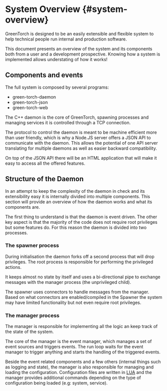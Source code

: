 System Overview {#system-overview}
===============
GreenTorch is designed to be an easily extensible and flexible system
to help technical people run internal and production software.

This document presents an overview of the system and its components
both from a user and a development prospective.
Knowing how a system is implemented allows understating of how it
works!

Components and events
---------------------
The full system is composed by several programs:
  * green-torch-daemon
  * green-torch-json
  * green-torch-web

The C++ daemon is the core of GreenTorch, spawning processes and
managing services it is controlled through a TCP connection.

The protocol to control the daemon is meant to be machine efficient
more than user friendly, which is why a Node.JS server offers a JSON
API to communicate with the daemon.
This allows the potential of one API server translating for multiple
daemons as well as easier backward compatibility.

On top of the JSON API there will be an HTML application that will
make it easy to access all the offered features.

Structure of the Daemon
-----------------------
In an attempt to keep the complexity of the daemon in check and its
extensibility easy it is internally divided into multiple components.
This section will provide an overview of how the daemon works and
what its components are.

The first thing to understand is that the daemon is event driven.
The other key aspect is that the majority of the code does not
require root privileges but some features do.
For this reason the daemon is divided into two processes.

### The spawner process
During initialisation the daemon forks off a second process that
will drop privileges.
The root process is responsible for performing the privileged actions.

It keeps almost no state by itself and uses a bi-directional pipe
to exchange messages with the manager process (the unprivileged child).

The spawner uses connectors to handle messages from the manager.
Based on what connectors are enabled/compiled in the Spawner the system
may have limited functionality but not even require root privileges.

### The manager process
The manager is responsible for implementing all the logic an keep
track of the state of the system.

The core of the manager is the event manager, which manages a set of
event sources and triggers events.
The run loop waits for the event manager to trigger anything and
starts the handling of the triggered events.

Beside the event related components and a few others (internal things
such as logging and state), the manager is also responsible for
managing and loading the configuration.
Configuration files are written in [LUA](http://www.lua.org/) and
the manager provides additional commands depending on the
type of configuration being loaded (e.g: system, service).

